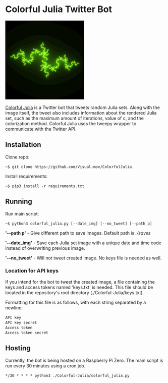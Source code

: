 # Colorful Julia Twitter Bot
<img src="saves/image_12222019_203050.png" alt="Julia set" width="250"/>

[Colorful Julia](https://botwiki.org/bot/colorful-julia/) is a Twitter bot that tweets random Julia sets. Along with the image itself, the tweet also includes information about the rendered Julia set, such as the maximum amount of iterations, value of c, and the colorization method. Colorful Julia uses the tweepy wrapper to communicate with the Twitter API.

## Installation
Clone repo:
``` 
~$ git clone https://github.com/Visual-mov/ColorfulJulia
```

Install requirements:
```
~$ pip3 install -r requirements.txt
```

## Running
Run main script:
```
~$ python3 colorful_julia.py [--date_img] [--no_tweet] [--path p]
```
**'--path p'** - Give different path to save images. Default path is *./saves*

**'--date_img'** - Save each Julia set image with a unique date and time code instead of overwriting previous image.

**'--no_tweet'** - Will not tweet created image. No keys file is needed as well.

### Location for API keys
If you intend for the bot to tweet the created image, a file containing the keys and access tokens named 'keys.txt' is needed. This file should be located in the repository's root directory (./Colorful-Julia/keys.txt).

Formatting for this file is as follows, with each string separated by a newline:
```
API key
API key secret
Access token
Access token secret
```

## Hosting
Currently, the bot is being hosted on a Raspberry Pi Zero. The main script is run every 30 minutes using a cron job.
```
*/30 * * * * python3 ./Colorful-Julia/colorful_julia.py
```
